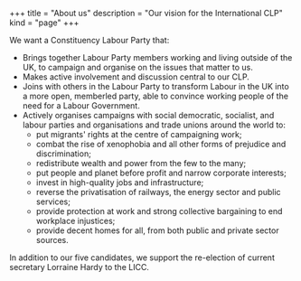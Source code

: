 +++
title = "About us"
description = "Our vision for the International CLP"
kind = "page"
+++

We want a Constituency Labour Party that:

* Brings together Labour Party members working and living outside of the UK, to campaign and organise on the issues that matter to us.
* Makes active involvement and discussion central to our CLP.
* Joins with others in the Labour Party to transform Labour in the UK into a more open, member­led party, able to convince working people of the need for a Labour Government.
* Actively organises campaigns with social democratic, socialist, and labour parties and organisations and trade unions around the world to:
    * put migrants' rights at the centre of campaigning work;
    * combat the rise of xenophobia and all other forms of prejudice and discrimination;
    * redistribute wealth and power from the few to the many;
    * put people and planet before profit and narrow corporate interests;
    * invest in high-quality jobs and infrastructure;
    * reverse the privatisation of railways, the energy sector and public services;
    * provide protection at work and strong collective bargaining to end workplace injustices;
    * provide decent homes for all, from both public and private sector sources.

In addition to our five candidates, we support the re-election of current secretary Lorraine Hardy to the LICC.
